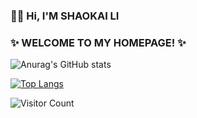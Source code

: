 ### 👋😄 Hi, I'M SHAOKAI LI 

### ✨ WELCOME TO MY HOMEPAGE! ✨ 

<!--
**shaokai1209/shaokai1209** is a ✨ _special_ ✨ repository because its `README.md` (this file) appears on your GitHub profile.

Here are some ideas to get you started:

- 🔭 I’m currently working on ...
- 🌱 I’m currently learning ...
- 👯 I’m looking to collaborate on ...
- 🤔 I’m looking for help with ...
- 💬 Ask me about ...
- 📫 How to reach me: ...
- 😄 Pronouns: ...
- ⚡ Fun fact: ...
-->

![Anurag's GitHub stats](https://github-readme-stats.vercel.app/api?username=shaokai1209&show_icons=true&theme=merko)

[![Top Langs](https://github-readme-stats.vercel.app/api/top-langs/?username=shaokai1209)](https://github.com/anuraghazra/github-readme-stats)

![Visitor Count](https://profile-counter.glitch.me/shaokai1209/count.svg)



